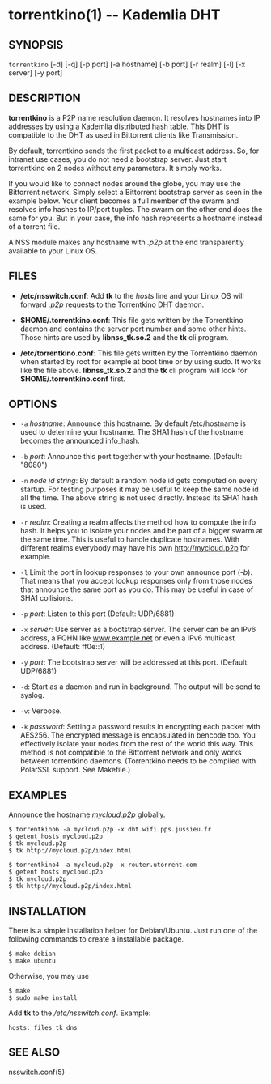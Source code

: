 torrentkino(1) -- Kademlia DHT
==============================

## SYNOPSIS

`torrentkino` [-d] [-q] [-p port] [-a hostname] [-b port] [-r realm] [-l] [-x server] [-y port]

## DESCRIPTION

**torrentkino** is a P2P name resolution daemon. It resolves hostnames into IP
addresses by using a Kademlia distributed hash table. This DHT is compatible to
the DHT as used in Bittorrent clients like Transmission.

By default, torrentkino sends the first packet to a multicast address. So, for
intranet use cases, you do not need a bootstrap server. Just start torrentkino
on 2 nodes without any parameters. It simply works.

If you would like to connect nodes around the globe, you may use the Bittorrent
network. Simply select a Bittorrent bootstrap server as seen in the example
below. Your client becomes a full member of the swarm and resolves info hashes
to IP/port tuples. The swarm on the other end does the same for you. But in
your case, the info hash represents a hostname instead of a torrent file.

A NSS module makes any hostname with *.p2p* at the end transparently available
to your Linux OS.

## FILES

  * **/etc/nsswitch.conf**:
	Add **tk** to the *hosts* line and your Linux OS will forward *.p2p*
	requests to the Torrentkino DHT daemon.

  * **$HOME/.torrentkino.conf**:
    This file gets written by the Torrentkino daemon and contains the server port
	number and some other hints. Those hints are used by **libnss_tk.so.2** and
	the **tk** cli program.
 
  * **/etc/torrentkino.conf**:
	This file gets written by the Torrentkino daemon when started by root for
	example at boot time or by using sudo. It works like the file above.
	**libnss_tk.so.2** and the **tk** cli program will look for 
	**$HOME/.torrentkino.conf** first.

## OPTIONS

  * `-a` *hostname*:
    Announce this hostname. By default /etc/hostname is used to determine your
	hostname. The SHA1 hash of the hostname becomes the announced info_hash.

  * `-b` *port*:
	Announce this port together with your hostname. (Default: "8080")

  * `-n` *node id string*:
    By default a random node id gets computed on every startup. For testing
	purposes it may be useful to keep the same node id all the time. The above
	string is not used directly. Instead its SHA1 hash is used.

  * `-r` *realm*:
	Creating a realm affects the method how to compute the info hash. It helps
	you to isolate your nodes and be part of a bigger swarm at the same time.
	This is useful to handle duplicate hostnames. With different realms
	everybody may have his own http://mycloud.p2p for example.

  * `-l`
    Limit the port in lookup responses to your own announce port (*-b*).
	That means that you accept lookup responses only from those nodes that
	announce the same port as you do. This may be useful in case of SHA1
	collisions.

  * `-p` *port*:
	Listen to this port (Default: UDP/6881)

  * `-x` *server*:
	Use server as a bootstrap server. The server can be an IPv6 address, a FQHN
	like www.example.net or even a IPv6 multicast address. (Default: ff0e::1)

  * `-y` *port*:
	The bootstrap server will be addressed at this port. (Default: UDP/6881)

  * `-d`:
	Start as a daemon and run in background. The output will be send to syslog.

  * `-v`:
	Verbose.

  * `-k` *password*:
	Setting a password results in encrypting each packet with AES256. The
	encrypted message is encapsulated in bencode too. You effectively
	isolate your nodes from the rest of the world this way. This method is not
	compatible to the Bittorrent network and only works between torrentkino
	daemons. (Torrentkino needs to be compiled with PolarSSL support. See Makefile.)

## EXAMPLES

Announce the hostname *mycloud.p2p* globally.

	$ torrentkino6 -a mycloud.p2p -x dht.wifi.pps.jussieu.fr
	$ getent hosts mycloud.p2p
	$ tk mycloud.p2p
	$ tk http://mycloud.p2p/index.html

	$ torrentkino4 -a mycloud.p2p -x router.utorrent.com
	$ getent hosts mycloud.p2p
	$ tk mycloud.p2p
	$ tk http://mycloud.p2p/index.html

## INSTALLATION

There is a simple installation helper for Debian/Ubuntu. Just run one of the
following commands to create a installable package.

	$ make debian
	$ make ubuntu

Otherwise, you may use

	$ make
	$ sudo make install

Add **tk** to the */etc/nsswitch.conf*. Example:

	hosts: files tk dns

## SEE ALSO

nsswitch.conf(5)
